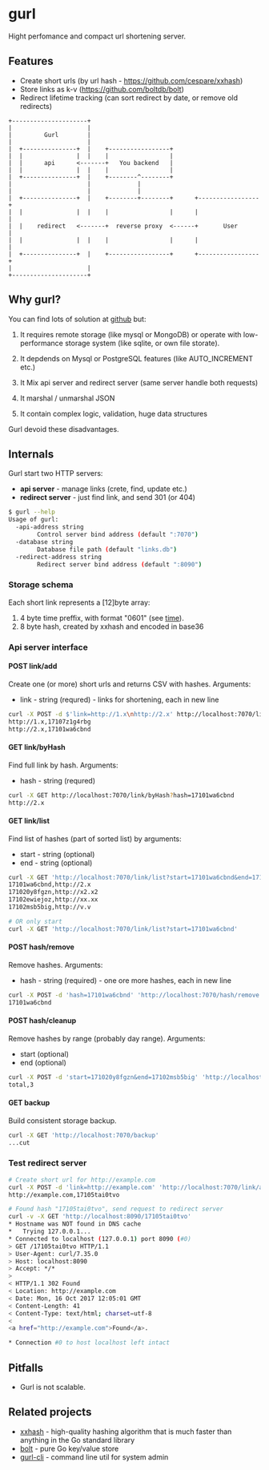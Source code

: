 # gurl

Hight perfomance and compact url shortening server.

## Features

* Create short urls (by url hash - https://github.com/cespare/xxhash)
* Store links as k-v (https://github.com/boltdb/bolt)
* Redirect lifetime tracking (can sort redirect by date, or remove old redirects)


```
+---------------------+
|                     |
|         Gurl        |
|                     |
|  +---------------+  |    +-----------------+
|  |               |  |    |                 |
|  |      api      <-------+   You backend   |
|  |               |  |    |                 |
|  +---------------+  |    +--------^--------+
|                     |             |
|                     |             |
|  +---------------+  |    +--------+--------+      +-----------------+
|  |               |  |    |                 |      |                 |
|  |    redirect   <-------+  reverse proxy  <------+       User      |
|  |               |  |    |                 |      |                 |
|  +---------------+  |    +-----------------+      +-----------------+
|                     |
+---------------------+
```

## Why gurl?

You can find lots of solution at [github](https://github.com/topics/url-shortener?o=desc&s=stars) but:

1. It requires remote storage (like mysql or MongoDB) or operate with low-performance storage system (like sqlite, or own file storate).

2. It depdends on Mysql or PostgreSQL features (like AUTO_INCREMENT etc.)

3. It Mix api server and redirect server (same server handle both requests)

4. It marshal / unmarshal JSON

4. It contain complex logic, validation, huge data structures

Gurl devoid these disadvantages.

## Internals

Gurl start two HTTP servers:

+ **api server** - manage links (crete, find, update etc.)
+ **redirect server** - just find link, and send 301 (or 404)

```bash
$ gurl --help
Usage of gurl:
  -api-address string
    	Control server bind address (default ":7070")
  -database string
    	Database file path (default "links.db")
  -redirect-address string
    	Redirect server bind address (default ":8090")
```

### Storage schema

Each short link represents a [12]byte array:

1. 4 byte time preffix, with format "0601" (see [time](https://golang.org/pkg/time/#Time.Format)).
2. 8 byte hash, created by xxhash and encoded in base36

### Api server interface

#### POST link/add

Create one (or more) short urls and returns CSV with hashes. Arguments:

* link - string (requred) - links for shortening, each in new line

```bash
curl -X POST -d $'link=http://1.x\nhttp://2.x' http://localhost:7070/link/add
http://1.x,17107z1g4rbg
http://2.x,17101wa6cbnd
```

#### GET link/byHash

Find full link by hash. Arguments:

* hash - string (requred)

```bash
curl -X GET http://localhost:7070/link/byHash?hash=17101wa6cbnd
http://2.x
```

#### GET link/list

Find list of hashes (part of sorted list) by arguments:

* start - string (optional)
* end - string (optional)

```bash
curl -X GET 'http://localhost:7070/link/list?start=17101wa6cbnd&end=17102wa6cbnd'
17101wa6cbnd,http://2.x
171020y8fgzn,http://x2.x2
17102ewiejoz,http://xx.xx
17102msb5big,http://v.v

# OR only start
curl -X GET 'http://localhost:7070/link/list?start=17101wa6cbnd'
```

#### POST hash/remove

Remove hashes. Arguments:

* hash - string (required) - one ore more hashes, each in new line

```bash
curl -X POST -d 'hash=17101wa6cbnd' 'http://localhost:7070/hash/remove'
17101wa6cbnd
```

#### POST hash/cleanup

Remove hashes by range (probably day range). Arguments:

* start (optional)
* end (optional)

```bash
curl -X POST -d 'start=171020y8fgzn&end=17102msb5big' 'http://localhost:7070/hash/cleanup'
total,3
```

#### GET backup

Build consistent storage backup.

```bash
curl -X GET 'http://localhost:7070/backup'
...cut
```

### Test redirect server

```bash
# Create short url for http://example.com  
curl -X POST -d 'link=http://example.com' 'http://localhost:7070/link/add'
http://example.com,17105tai0tvo

# Found hash "17105tai0tvo", send request to redirect server
curl -v -X GET 'http://localhost:8090/17105tai0tvo'
* Hostname was NOT found in DNS cache
*   Trying 127.0.0.1...
* Connected to localhost (127.0.0.1) port 8090 (#0)
> GET /17105tai0tvo HTTP/1.1
> User-Agent: curl/7.35.0
> Host: localhost:8090
> Accept: */*
>
< HTTP/1.1 302 Found
< Location: http://example.com
< Date: Mon, 16 Oct 2017 12:05:01 GMT
< Content-Length: 41
< Content-Type: text/html; charset=utf-8
<
<a href="http://example.com">Found</a>.

* Connection #0 to host localhost left intact
```

## Pitfalls

* Gurl is not scalable.

## Related projects

+ [xxhash](https://github.com/cespare/xxhash) - high-quality hashing algorithm that is much faster than anything in the Go standard library
+ [bolt](https://github.com/boltdb/bolt) - pure Go key/value store
+ [gurl-cli](#) - command line util for system admin
